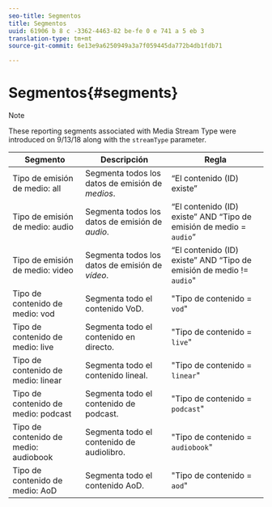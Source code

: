 ```yaml
---
seo-title: Segmentos
title: Segmentos
uuid: 61906 b 8 c -3362-4463-82 be-fe 0 e 741 a 5 eb 3
translation-type: tm+mt
source-git-commit: 6e13e9a6250949a3a7f059445da772b4db1fdb71

---
```



# Segmentos{#segments}

>[!NOTE]
>
>These reporting segments associated with Media Stream Type were introduced on 9/13/18 along with the `streamType` parameter.

| Segmento | Descripción | Regla |
|---|---|---|
| Tipo de emisión de medio: all | Segmenta todos los datos de emisión de *medios*. | “El contenido (ID) existe” |
| Tipo de emisión de medio: audio | Segmenta todos los datos de emisión de *audio*. | “El contenido (ID) existe” AND “Tipo de emisión de medio = `audio`” |
| Tipo de emisión de medio: video | Segmenta todos los datos de emisión de *vídeo*. | “El contenido (ID) existe” AND “Tipo de emisión de medio != `audio`" |
| Tipo de contenido de medio: vod | Segmenta todo el contenido VoD. | "Tipo de contenido = `vod`" |
| Tipo de contenido de medio: live | Segmenta todo el contenido en directo. | "Tipo de contenido = `live`" |
| Tipo de contenido de medio: linear | Segmenta todo el contenido lineal. | "Tipo de contenido = `linear`" |
| Tipo de contenido de medio: podcast | Segmenta todo el contenido de podcast. | "Tipo de contenido = `podcast`" |
| Tipo de contenido de medio: audiobook | Segmenta todo el contenido de audiolibro. | "Tipo de contenido = `audiobook`" |
| Tipo de contenido de medio: AoD | Segmenta todo el contenido AoD. | "Tipo de contenido = `aod`" |

